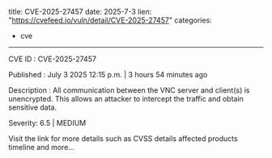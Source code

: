  
title: CVE-2025-27457
date: 2025-7-3
lien: "https://cvefeed.io/vuln/detail/CVE-2025-27457"
categories:
  - cve
---

CVE ID : CVE-2025-27457

Published :  July 3
2025
12:15 p.m. | 3 hours
54 minutes ago

Description : All communication between the VNC server and client(s) is unencrypted. This allows an attacker to intercept the traffic and obtain sensitive data.

Severity: 6.5 | MEDIUM

Visit the link for more details
such as CVSS details
affected products
timeline
and more...

